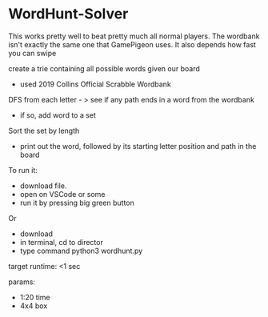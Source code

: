 # WordHunt-Solver
This works pretty well to beat pretty much all normal players. The wordbank isn't exactly the same one that 
GamePigeon uses. It also depends how fast you can swipe


create a trie containing all possible words given our board 
- used 2019 Collins Official Scrabble Wordbank

DFS from each letter - > see if any path ends in a word from the wordbank
- if so, add word to a set

Sort the set by length
- print out the word, followed by its starting letter position and path in the board



To run it:
- download file.
- open on VSCode or some
- run it by pressing big green button

Or
- download
- in terminal, cd to director
- type command python3 wordhunt.py



target runtime: <1 sec

params:
- 1:20 time
- 4x4 box